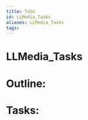 ```yaml
---
title: ToDo
id: LLMedia_Tasks
aliases: LLMedia_Tasks
tags:
---
```


# LLMedia_Tasks

# Outline:


# Tasks: